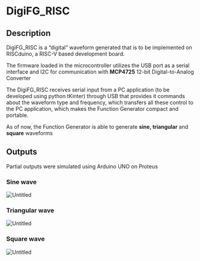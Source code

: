 # DigiFG_RISC

## Description

DigiFG_RISC is a “digital” waveform generated that is to be implemented on RISCduino, a RISC-V based development board.

The firmware loaded in the microcontroller utilizes the USB port as a serial interface and I2C for communication with ****************MCP4725**************** 12-bit Digital-to-Analog Converter

The DigiFG_RISC receives serial input from a PC application (to be developed using python tKinter) through USB that provides it commands about the waveform type and frequency, which transfers all these control to the PC application, which makes the Function Generator compact and portable.

As of now, the Function Generator is able to generate **************************sine, triangular************************** and **************square************** waveforms

## Outputs

Partial outputs were simulated using Arduino UNO on Proteus

### Sine wave

![Untitled](https://prod-files-secure.s3.us-west-2.amazonaws.com/5b454901-597f-4fc7-ad88-5cdaccba61fa/f15a9326-1c77-4ca2-8786-762ccc209c0f/Untitled.png)

### Triangular wave

![Untitled](https://prod-files-secure.s3.us-west-2.amazonaws.com/5b454901-597f-4fc7-ad88-5cdaccba61fa/6d078fc1-74d4-4754-9998-573c9d58fbf5/Untitled.png)

### Square wave

![Untitled](https://prod-files-secure.s3.us-west-2.amazonaws.com/5b454901-597f-4fc7-ad88-5cdaccba61fa/fc6dd495-267c-4d47-8e80-1ecbe588ad9e/Untitled.png)
